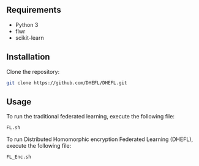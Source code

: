 ## Requirements
- Python 3
- flwr 
- scikit-learn 
## Installation

Clone the repository:
```bash
git clone https://github.com/DHEFL/DHEFL.git 
```
## Usage
To run the traditional federated learning, execute the following file:
```bash
FL.sh
```
To run Distributed Homomorphic encryption Federated Learning (DHEFL), execute the following file:
```bash
FL_Enc.sh
```